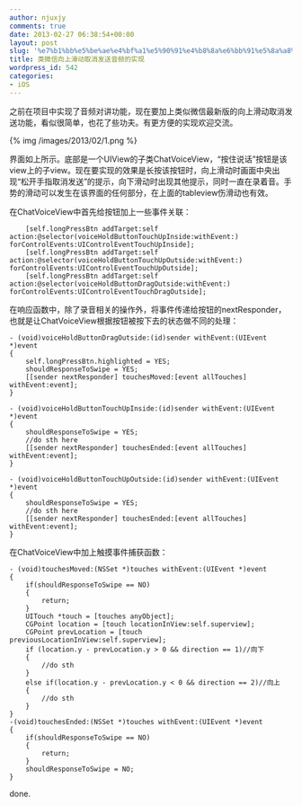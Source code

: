 ```yaml
---
author: njuxjy
comments: true
date: 2013-02-27 06:38:54+00:00
layout: post
slug: '%e7%b1%bb%e5%be%ae%e4%bf%a1%e5%90%91%e4%b8%8a%e6%bb%91%e5%8a%a8%e5%8f%96%e6%b6%88%e5%8f%91%e9%80%81%e9%9f%b3%e9%a2%91%e7%9a%84%e5%ae%9e%e7%8e%b0'
title: 类微信向上滑动取消发送音频的实现
wordpress_id: 542
categories:
- iOS
---
```


之前在项目中实现了音频对讲功能，现在要加上类似微信最新版的向上滑动取消发送功能，看似很简单，也花了些功夫。有更方便的实现欢迎交流。

{% img /images/2013/02/1.png %}

界面如上所示。底部是一个UIView的子类ChatVoiceView，“按住说话”按钮是该view上的子view。现在要实现的效果是长按该按钮时，向上滑动时画面中央出现“松开手指取消发送”的提示，向下滑动时出现其他提示，同时一直在录着音。手势的滑动可以发生在该界面的任何部分，在上面的tableview伤滑动也有效。

在ChatVoiceView中首先给按钮加上一些事件关联：

    
        [self.longPressBtn addTarget:self action:@selector(voiceHoldButtonTouchUpInside:withEvent:) forControlEvents:UIControlEventTouchUpInside];
        [self.longPressBtn addTarget:self action:@selector(voiceHoldButtonTouchUpOutside:withEvent:) forControlEvents:UIControlEventTouchUpOutside];
        [self.longPressBtn addTarget:self action:@selector(voiceHoldButtonDragOutside:withEvent:) forControlEvents:UIControlEventTouchDragOutside];


在响应函数中，除了录音相关的操作外，将事件传递给按钮的nextResponder，也就是让ChatVoiceView根据按钮被按下去的状态做不同的处理：

    
    - (void)voiceHoldButtonDragOutside:(id)sender withEvent:(UIEvent *)event
    {
        self.longPressBtn.highlighted = YES;
        shouldResponseToSwipe = YES;
        [[sender nextResponder] touchesMoved:[event allTouches] withEvent:event];
    }
    
    - (void)voiceHoldButtonTouchUpInside:(id)sender withEvent:(UIEvent *)event
    {
        shouldResponseToSwipe = YES;
        //do sth here
        [[sender nextResponder] touchesEnded:[event allTouches] withEvent:event];
    }
    
    - (void)voiceHoldButtonTouchUpOutside:(id)sender withEvent:(UIEvent *)event
    {
        shouldResponseToSwipe = YES;
        //do sth here
        [[sender nextResponder] touchesEnded:[event allTouches] withEvent:event];
    }




在ChatVoiceView中加上触摸事件捕获函数：






    
    - (void)touchesMoved:(NSSet *)touches withEvent:(UIEvent *)event
    {
        if(shouldResponseToSwipe == NO)
        {
            return;
        }
        UITouch *touch = [touches anyObject];
        CGPoint location = [touch locationInView:self.superview];
        CGPoint prevLocation = [touch previousLocationInView:self.superview];
        if (location.y - prevLocation.y > 0 && direction == 1)//向下
        {
            //do sth
        }
        else if(location.y - prevLocation.y < 0 && direction == 2)//向上
        {
            //do sth
        }
    }
    -(void)touchesEnded:(NSSet *)touches withEvent:(UIEvent *)event
    {
        if(shouldResponseToSwipe == NO)
        {
            return;
        }
        shouldResponseToSwipe = NO;
    }





done.


